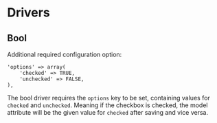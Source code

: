 # Drivers

## Bool

Additional required configuration option:

	'options' => array(
		'checked' => TRUE,
		'unchecked' => FALSE,
	),

The bool driver requires the `options` key to be set, containing values for `checked` and `unchecked`. Meaning if the checkbox is checked, the model attribute will be the given value for `checked` after saving and vice versa.